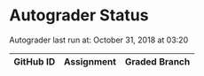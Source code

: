 # Autograder Status
Autograder last run at: October 31, 2018 at 03:20

| GitHub ID | Assignment | Graded Branch |
|-----------|------------|---------------|
